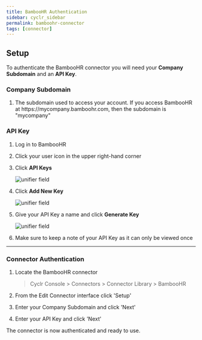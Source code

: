 ```yaml
---
title: BambooHR Authentication
sidebar: cyclr_sidebar
permalink: bamboohr-connector
tags: [connector]
---
```


## Setup

To authenticate the BambooHR connector you will need your **Company Subdomain** and an **API Key**.

### Company Subdomain

1. The subdomain used to access your account. If you access BambooHR at https://<span>mycompany.</span>bamboohr<span>.com</span>, then the subdomain is "mycompany"

### API Key

1. Log in to BambooHR
2. Click your user icon in the upper right-hand corner
3. Click **API Keys**

   ![unifier field](./images/bamboohr_1.png)
   
4. Click **Add New Key**

   ![unifier field](./images/bamboohr_2.png)
   
5. Give your API Key a name and click **Generate Key**

   ![unifier field](./images/bamboohr_3.png)
   
6. Make sure to keep a note of your API Key as it can only be viewed once

---

### Connector Authentication

1. Locate the BambooHR connector

   > Cyclr Console > Connectors > Connector Library > BambooHR

2. From the Edit Connector interface click 'Setup'

3. Enter your Company Subdomain and click 'Next'

4. Enter your API Key and click 'Next'

The connector is now authenticated and ready to use.

